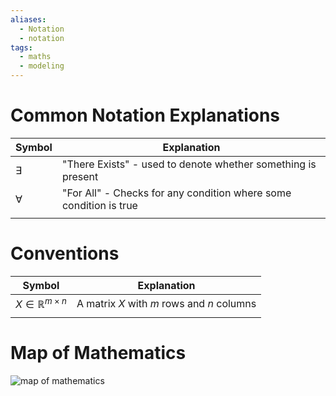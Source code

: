 ```yaml
---
aliases:
  - Notation
  - notation
tags:
  - maths
  - modeling
---
```


# Common Notation Explanations
| Symbol    | Explanation                                                       |
| --------- | ----------------------------------------------------------------- |
| $\exists$ | "There Exists" - used to denote whether something is present      |
| $\forall$ | "For All" - Checks for any condition where some condition is true |
|           |                                                                   |

# Conventions
| Symbol                         | Explanation                                |
| ------------------------------ | ------------------------------------------ |
| $X \in \mathbb R^{m \times n}$ | A matrix $X$ with $m$ rows and $n$ columns |
|                                |                                            |

# Map of Mathematics
![map of mathematics](https://archive.org/download/5ec-4fe-3c-25422d-0dd-6c-96c-4b-0857b-8d-0d-6122ae-678bb-95889436bd-3d-57abbd-97/5ec4fe3c25422d0dd6c96c4b0857b8d0d6122ae678bb95889436bd3d57abbd97.png)
